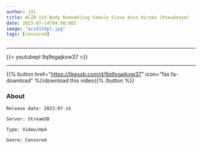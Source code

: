 ```yaml
---
author: j91
title: ACZD-133 Body Remodeling Female Slave Anus Hiroko (Pseudonym)
date: 2023-07-14T04:00:00Z
image: "aczd133pl.jpg"
tags: [censored]
---
```

___

{{< youtubepl 9q9sgajkxw37 >}}
___

{{% button href="https://likessb.com/d/9q9sgajkxw37" icon="fas fa-download" %}}download this video{{% /button %}}
### About

`Release date: 2023-07-14`

`Server: StreamSB`

`Type: Video/mp4`

`Genre:	Censored`